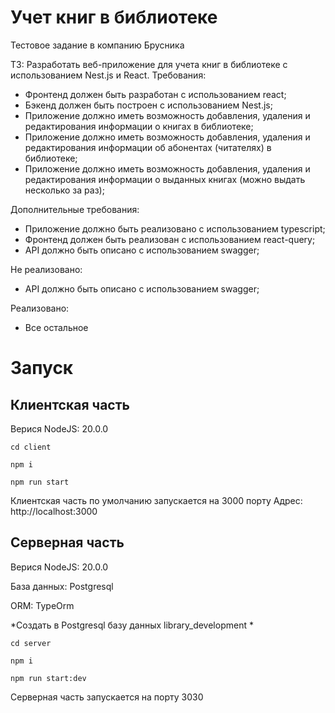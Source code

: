 # Учет книг в библиотеке
Тестовое задание в компанию Брусника

ТЗ:
Разработать веб-приложение для учета книг в библиотеке с использованием Nest.js и React.
Требования:
- Фронтенд должен быть разработан с использованием react;
- Бэкенд должен быть построен с использованием Nest.js;
- Приложение должно иметь возможность добавления, удаления и редактирования информации о книгах в библиотеке;
- Приложение должно иметь возможность добавления, удаления и редактирования информации об абонентах (читателях) в библиотеке;
- Приложение должно иметь возможность добавления, удаления и редактирования информации о выданных книгах (можно выдать несколько за раз);

Дополнительные требования:
- Приложение должно быть реализовано с использованием typescript;
- Фронтенд должен быть реализован с использованием react-query;
- API должно быть описано с использованием swagger;

Не реализовано:
- API должно быть описано с использованием swagger;
  
Реализовано:
- Все остальное

# Запуск
## Клиентская часть
Верися NodeJS: 20.0.0

`cd client`

`npm i`

`npm run start`

Клиентская часть по умолчанию запускается на 3000 порту
Адрес: http://localhost:3000

## Серверная часть
Верися NodeJS: 20.0.0

База данных: Postgresql

ORM: TypeOrm

*Создать в Postgresql базу данных library_development *

`cd server`

`npm i`

`npm run start:dev`

Серверная часть запускается на порту 3030
